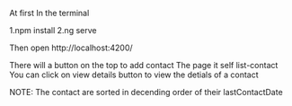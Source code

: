 At first In the terminal

1.npm install
2.ng serve

Then open http://localhost:4200/

There will a button on the top to add contact
The page it self list-contact
You can click on view details button to view the detials of a contact

NOTE: The contact are sorted in decending order of their lastContactDate
